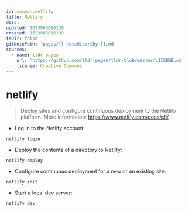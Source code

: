 ```yaml
---
id: common.netlify
title: Netlify
desc: ''
updated: 1623965016139
created: 1623965016139
isDir: false
gitNotePath: 'pages/{{ noteHiearchy }}.md'
sources:
  - name: tldr-pages
    url: 'https://github.com/tldr-pages/tldr/blob/master/LICENSE.md'
    license: Creative Commons
---
```

# netlify

> Deploy sites and configure continuous deployment to the Netlify platform.
> More information: <https://www.netlify.com/docs/cli/>.

- Log in to the Netlify account:

`netlify login`

- Deploy the contents of a directory to Netlify:

`netlify deploy`

- Configure continuous deployment for a new or an existing site:

`netlify init`

- Start a local dev server:

`netlify dev`

